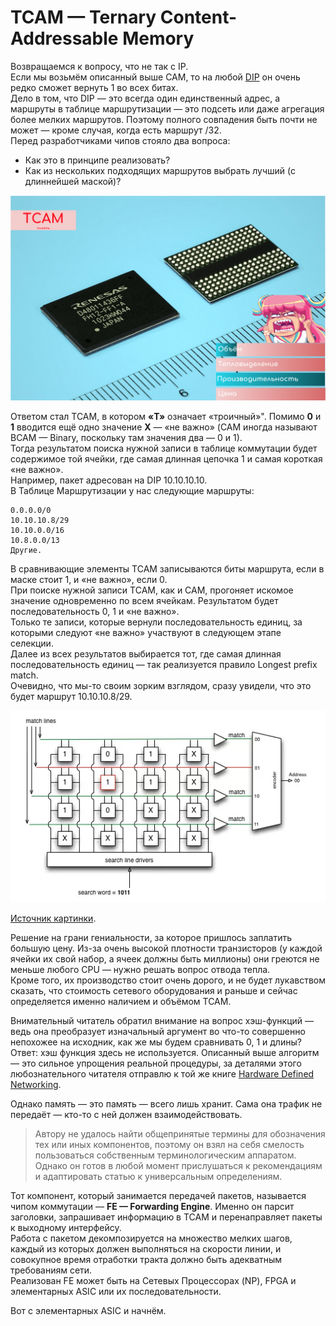 # TCAM — Ternary Content-Addressable Memory

Возвращаемся к вопросу, что не так с IP.  
Если мы возьмём описанный выше CAM, то на любой [DIP](http://lookmeup.linkmeup.ru/#term53) он очень редко сможет вернуть 1 во всех битах.  
Дело в том, что DIP — это всегда один единственный адрес, а маршруты в таблице маршрутизации — это подсеть или даже агрегация более мелких маршрутов. Поэтому полного совпадения быть почти не может — кроме случая, когда есть маршрут /32.  
Перед разработчиками чипов стояло два вопроса:

* Как это в принципе реализовать?
* Как из нескольких подходящих маршрутов выбрать лучший \(с длиннейшей маской\)?

![](../../.gitbook/assets/image%20%2865%29.png)

Ответом стал TCAM, в котором **«T»** означает «троичный»". Помимо **0** и **1** вводится ещё одно значение **Х** — «не важно» \(CAM иногда называют BCAM — Binary, поскольку там значения два — 0 и 1\).  
Тогда результатом поиска нужной записи в таблице коммутации будет содержимое той ячейки, где самая длинная цепочка 1 и самая короткая «не важно».  
Например, пакет адресован на DIP 10.10.10.10.  
В Таблице Маршрутизации у нас следующие маршруты:

```text
0.0.0.0/0
10.10.10.8/29
10.10.0.0/16
10.8.0.0/13
Другие.
```

В сравнивающие элементы TCAM записываются биты маршрута, если в маске стоит 1, и «не важно», если 0.  
При поиске нужной записи TCAM, как и CAM, прогоняет искомое значение одновременно по всем ячейкам. Результатом будет последовательность 0, 1 и «не важно».  
Только те записи, которые вернули последовательность единиц, за которыми следуют «не важно» участвуют в следующем этапе селекции.  
Далее из всех результатов выбирается тот, где самая длинная последовательность единиц — так реализуется правило Longest prefix match.  
Очевидно, что мы-то своим зорким взглядом, сразу увидели, что это будет маршрут 10.10.10.8/29.

![](../../.gitbook/assets/image%20%28132%29.png)

[Источник картинки](http://thenetworksherpa.com/tcam-in-the-forwarding-engine/).

Решение на грани гениальности, за которое пришлось заплатить большую цену. Из-за очень высокой плотности транзисторов \(у каждой ячейки их свой набор, а ячеек должны быть миллионы\) они греются не меньше любого CPU — нужно решать вопрос отвода тепла.  
Кроме того, их производство стоит очень дорого, и не будет лукавством сказать, что стоимость сетевого оборудования и раньше и сейчас определяется именно наличием и объёмом TCAM.  
  
Внимательный читатель обратил внимание на вопрос хэш-функций — ведь она преобразует изначальный аргумент во что-то совершенно непохожее на исходник, как же мы будем сравнивать 0, 1 и длины? Ответ: хэш функция здесь не используется. Описанный выше алгоритм — это сильное упрощения реальной процедуры, за деталями этого любознательного читателя отправлю к той же книге [Hardware Defined Networking](https://www.juniper.net/uk/en/training/jnbooks/distinguished-engineering/hardware-defined-networking/).  
  
Однако память — это память — всего лишь хранит. Сама она трафик не передаёт — кто-то с ней должен взаимодействовать.

> Автору не удалось найти общепринятые термины для обозначения тех или иных компонентов, поэтому он взял на себя смелость пользоваться собственным терминологическим аппаратом. Однако он готов в любой момент прислушаться к рекомендациям и адаптировать статью к универсальным определениям.

Тот компонент, который занимается передачей пакетов, называется чипом коммутации — **FE — Forwarding Engine**. Именно он парсит заголовки, запрашивает информацию в TCAM и перенаправляет пакеты к выходному интерфейсу.  
Работа с пакетом декомпозируется на множество мелких шагов, каждый из которых должен выполняться на скорости линии, и совокупное время отработки тракта должно быть адекватным требованиям сети.  
Реализован FE может быть на Сетевых Процессорах \(NP\), FPGA и элементарных ASIC или их последовательности.  
  
Вот с элементарных ASIC и начнём.  


